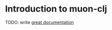 # Introduction to muon-clj

TODO: write [great documentation](http://jacobian.org/writing/what-to-write/)
